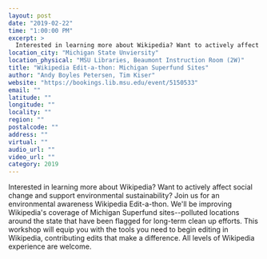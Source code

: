```yaml
---
layout: post
date: "2019-02-22"
time: "1:00:00 PM"
excerpt: >
  Interested in learning more about Wikipedia? Want to actively affect social change and support environmental sustainability? Join us for an ...
location_city: "Michigan State Unviersity"
location_physical: "MSU Libraries, Beaumont Instruction Room (2W)"
title: "Wikipedia Edit-a-thon: Michigan Superfund Sites"
author: "Andy Boyles Petersen, Tim Kiser"
website: "https://bookings.lib.msu.edu/event/5150533"
email: ""
latitude: ""
longitude: ""
locality: ""
region: ""
postalcode: ""
address: ""
virtual: ""
audio_url: ""
video_url: ""
category: 2019
---
```


Interested in learning more about Wikipedia? Want to actively affect social change and support environmental sustainability? Join us for an environmental awareness Wikipedia Edit-a-thon. We'll be improving Wikipedia's coverage of Michigan Superfund sites--polluted locations around the state that have been flagged for long-term clean up efforts. This workshop will equip you with the tools you need to begin editing in Wikipedia, contributing edits that make a difference. All levels of Wikipedia experience are welcome.
